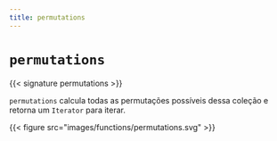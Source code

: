 ```yaml
---
title: permutations
---
```


# `permutations`

{{< signature permutations >}}

`permutations` calcula todas as permutações possíveis dessa coleção e retorna um `Iterator` para iterar.

{{< figure src="images/functions/permutations.svg" >}}
